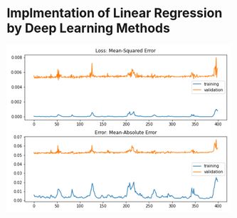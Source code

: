 # Implmentation of Linear Regression by Deep Learning Methods
![](https://github.com/Friedrich94326/AI-and-Data-Science/blob/Python/Deep%20Learning/Projects/Predicting_Admmision_Data_by_Regression/Results/Plot_loss_and_error.png)

